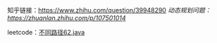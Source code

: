 知乎链接：https://www.zhihu.com/question/39948290
*动态规划问题：https://zhuanlan.zhihu.com/p/107501014*

leetcode：[不同路径62.java](../../javalib/src/main/java/com/example/javalib/leetcode/不同路径62.java)